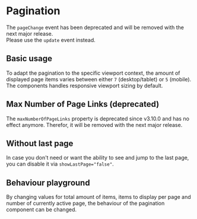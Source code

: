 # Pagination

<TableOfContents></TableOfContents>

<Notification heading="Deprecation hint" state="warning">
  The <code>pageChange</code> event has been deprecated and will be removed with the next major release.<br>
  Please use the <code>update</code> event instead.
</Notification>

## Basic usage

To adapt the pagination to the specific viewport context, the amount of displayed page items varies between either `7`
(desktop/tablet) or `5` (mobile). The components handles responsive viewport sizing by default.

<Playground :markup="basic" :config="config"></Playground>

## Max Number of Page Links (deprecated)

<Notification heading="Important note" state="warning">
  The <code>maxNumberOfPageLinks</code> property is deprecated since v3.10.0 and has no effect anymore. Therefor, it will be removed with the next major release.
</Notification>

## Without last page

In case you don't need or want the ability to see and jump to the last page, you can disable it via
`showLastPage="false"`.

<Playground :markup="withoutLastPage" :config="config"></Playground>

## Behaviour playground

By changing values for total amount of items, items to display per page and number of currently active page, the
behaviour of the pagination component can be changed.

<Playground class="playground-pagination" :markup="behaviour" :config="config">
  <template v-slot:default="{ theme }">
    <PlaygroundInput type="number" v-model="totalItemsCount" name="Total items count"></PlaygroundInput>
    <PlaygroundInput type="number" v-model="itemsPerPage" name="Items per page"></PlaygroundInput>
    <PlaygroundInput type="number" v-model="activePage" name="Active page"></PlaygroundInput>
  </template>
</Playground>

<script lang="ts">
import Vue from 'vue';
import Component from 'vue-class-component';

@Component
export default class Code extends Vue {
  config = { themeable: true };

  totalItemsCount = 500;
  itemsPerPage = 25;
  activePage = 1;

  basic =`<p-pagination total-items-count="500" items-per-page="25" active-page="1"></p-pagination>`;
  withoutLastPage = this.basic.replace('>', ' show-last-page="false">');

  get behaviour() {
    return `<p-pagination total-items-count="${this.totalItemsCount}" items-per-page="${this.itemsPerPage}" active-page="${this.activePage}"></p-pagination>`;
  }

  mounted(){
    this.registerEvents();
  }

  updated(){
    this.registerEvents();
  }

  registerEvents() {
    const el = this.$el.querySelector('.playground-pagination p-pagination');
    el.addEventListener('update', (e) => {
      this.activePage = e.detail.page;
    });
  }
}
</script>
